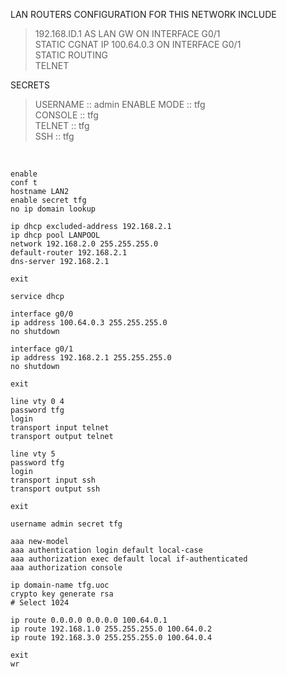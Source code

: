 LAN ROUTERS CONFIGURATION FOR THIS NETWORK INCLUDE  

>192.168.ID.1 AS LAN GW ON INTERFACE G0/1  
>STATIC CGNAT IP 100.64.0.3 ON INTERFACE G0/1  
>STATIC ROUTING  
>TELNET  
  
SECRETS  

>USERNAME    :: admin
>ENABLE MODE :: tfg  
>CONSOLE     :: tfg  
>TELNET      :: tfg  
>SSH         :: tfg    
  
&nbsp;  
  
```
enable
conf t
hostname LAN2
enable secret tfg
no ip domain lookup

ip dhcp excluded-address 192.168.2.1
ip dhcp pool LANPOOL
network 192.168.2.0 255.255.255.0
default-router 192.168.2.1
dns-server 192.168.2.1

exit

service dhcp

interface g0/0
ip address 100.64.0.3 255.255.255.0
no shutdown

interface g0/1
ip address 192.168.2.1 255.255.255.0
no shutdown

exit

line vty 0 4
password tfg
login
transport input telnet
transport output telnet

line vty 5
password tfg
login
transport input ssh
transport output ssh

exit

username admin secret tfg

aaa new-model
aaa authentication login default local-case
aaa authorization exec default local if-authenticated
aaa authorization console

ip domain-name tfg.uoc
crypto key generate rsa 
# Select 1024  

ip route 0.0.0.0 0.0.0.0 100.64.0.1
ip route 192.168.1.0 255.255.255.0 100.64.0.2
ip route 192.168.3.0 255.255.255.0 100.64.0.4

exit
wr
```

